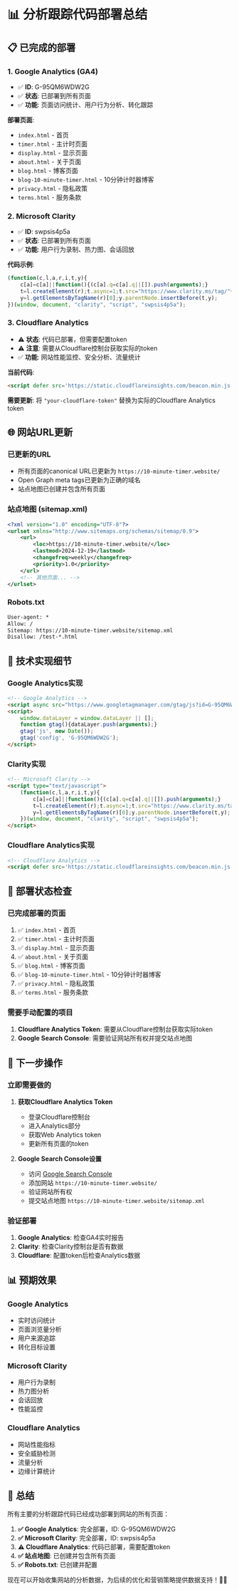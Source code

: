 # 📊 分析跟踪代码部署总结

## 📋 已完成的部署

### 1. **Google Analytics (GA4)**
- ✅ **ID**: G-95QM6WDW2G
- ✅ **状态**: 已部署到所有页面
- ✅ **功能**: 页面访问统计、用户行为分析、转化跟踪

**部署页面**:
- `index.html` - 首页
- `timer.html` - 主计时页面
- `display.html` - 显示页面
- `about.html` - 关于页面
- `blog.html` - 博客页面
- `blog-10-minute-timer.html` - 10分钟计时器博客
- `privacy.html` - 隐私政策
- `terms.html` - 服务条款

### 2. **Microsoft Clarity**
- ✅ **ID**: swpsis4p5a
- ✅ **状态**: 已部署到所有页面
- ✅ **功能**: 用户行为录制、热力图、会话回放

**代码示例**:
```javascript
(function(c,l,a,r,i,t,y){
    c[a]=c[a]||function(){(c[a].q=c[a].q||[]).push(arguments);}
    t=l.createElement(r);t.async=1;t.src="https://www.clarity.ms/tag/"+i;
    y=l.getElementsByTagName(r)[0];y.parentNode.insertBefore(t,y);
})(window, document, "clarity", "script", "swpsis4p5a");
```

### 3. **Cloudflare Analytics**
- ⚠️ **状态**: 代码已部署，但需要配置token
- ⚠️ **注意**: 需要从Cloudflare控制台获取实际的token
- ✅ **功能**: 网站性能监控、安全分析、流量统计

**当前代码**:
```html
<script defer src='https://static.cloudflareinsights.com/beacon.min.js' data-cf-beacon='{"token": "your-cloudflare-token"}'></script>
```

**需要更新**: 将 `"your-cloudflare-token"` 替换为实际的Cloudflare Analytics token

## 🌐 网站URL更新

### **已更新的URL**
- 所有页面的canonical URL已更新为 `https://10-minute-timer.website/`
- Open Graph meta tags已更新为正确的域名
- 站点地图已创建并包含所有页面

### **站点地图 (sitemap.xml)**
```xml
<?xml version="1.0" encoding="UTF-8"?>
<urlset xmlns="http://www.sitemaps.org/schemas/sitemap/0.9">
    <url>
        <loc>https://10-minute-timer.website/</loc>
        <lastmod>2024-12-19</lastmod>
        <changefreq>weekly</changefreq>
        <priority>1.0</priority>
    </url>
    <!-- 其他页面... -->
</urlset>
```

### **Robots.txt**
```txt
User-agent: *
Allow: /
Sitemap: https://10-minute-timer.website/sitemap.xml
Disallow: /test-*.html
```

## 🔧 技术实现细节

### **Google Analytics实现**
```html
<!-- Google Analytics -->
<script async src="https://www.googletagmanager.com/gtag/js?id=G-95QM6WDW2G"></script>
<script>
    window.dataLayer = window.dataLayer || [];
    function gtag(){dataLayer.push(arguments);}
    gtag('js', new Date());
    gtag('config', 'G-95QM6WDW2G');
</script>
```

### **Clarity实现**
```html
<!-- Microsoft Clarity -->
<script type="text/javascript">
    (function(c,l,a,r,i,t,y){
        c[a]=c[a]||function(){(c[a].q=c[a].q||[]).push(arguments);}
        t=l.createElement(r);t.async=1;t.src="https://www.clarity.ms/tag/"+i;
        y=l.getElementsByTagName(r)[0];y.parentNode.insertBefore(t,y);
    })(window, document, "clarity", "script", "swpsis4p5a");
</script>
```

### **Cloudflare Analytics实现**
```html
<!-- Cloudflare Analytics -->
<script defer src='https://static.cloudflareinsights.com/beacon.min.js' data-cf-beacon='{"token": "your-cloudflare-token"}'></script>
```

## 📱 部署状态检查

### **已完成部署的页面**
1. ✅ `index.html` - 首页
2. ✅ `timer.html` - 主计时页面
3. ✅ `display.html` - 显示页面
4. ✅ `about.html` - 关于页面
5. ✅ `blog.html` - 博客页面
6. ✅ `blog-10-minute-timer.html` - 10分钟计时器博客
7. ✅ `privacy.html` - 隐私政策
8. ✅ `terms.html` - 服务条款

### **需要手动配置的项目**
1. **Cloudflare Analytics Token**: 需要从Cloudflare控制台获取实际token
2. **Google Search Console**: 需要验证网站所有权并提交站点地图

## 🚀 下一步操作

### **立即需要做的**
1. **获取Cloudflare Analytics Token**
   - 登录Cloudflare控制台
   - 进入Analytics部分
   - 获取Web Analytics token
   - 更新所有页面的token

2. **Google Search Console设置**
   - 访问 [Google Search Console](https://search.google.com/search-console)
   - 添加网站 `https://10-minute-timer.website/`
   - 验证网站所有权
   - 提交站点地图 `https://10-minute-timer.website/sitemap.xml`

### **验证部署**
1. **Google Analytics**: 检查GA4实时报告
2. **Clarity**: 检查Clarity控制台是否有数据
3. **Cloudflare**: 配置token后检查Analytics数据

## 📊 预期效果

### **Google Analytics**
- 实时访问统计
- 页面浏览量分析
- 用户来源追踪
- 转化目标设置

### **Microsoft Clarity**
- 用户行为录制
- 热力图分析
- 会话回放
- 性能监控

### **Cloudflare Analytics**
- 网站性能指标
- 安全威胁检测
- 流量分析
- 边缘计算统计

## 🎉 总结

所有主要的分析跟踪代码已经成功部署到网站的所有页面：

1. **✅ Google Analytics**: 完全部署，ID: G-95QM6WDW2G
2. **✅ Microsoft Clarity**: 完全部署，ID: swpsis4p5a
3. **⚠️ Cloudflare Analytics**: 代码已部署，需要配置token
4. **✅ 站点地图**: 已创建并包含所有页面
5. **✅ Robots.txt**: 已创建并配置

现在可以开始收集网站的分析数据，为后续的优化和营销策略提供数据支持！🚀✨ 